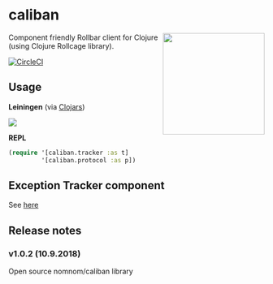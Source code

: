# caliban

<img src="https://upload.wikimedia.org/wikipedia/en/7/77/Caliban_Comics.jpg" align="right"  height="200px" />

Component friendly Rollbar client for Clojure (using Clojure Rollcage library).

[![CircleCI](https://circleci.com/gh/nomnom-insights/nomnom.caliban.svg?style=svg)](https://circleci.com/gh/nomnom-insights/nomnom.caliban)

## Usage

**Leiningen** (via [Clojars](https://clojars.org/nomnom/caliban))

![](https://img.shields.io/clojars/v/nomnom/caliban.svg)


**REPL**

```clojure
(require '[caliban.tracker :as t]
         '[caliban.protocol :as p])
```

## Exception Tracker component

See [here](doc/tracker.md)

## Release notes

### v1.0.2 (10.9.2018)
Open source nomnom/caliban library
